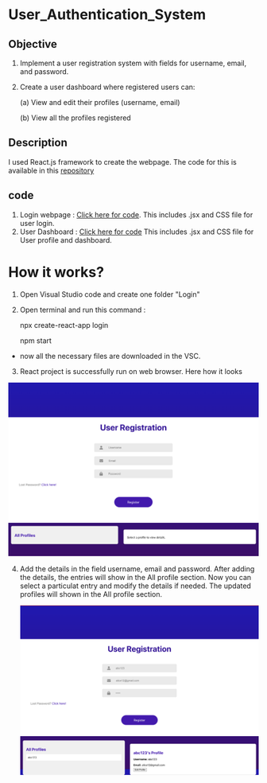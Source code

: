 # User_Authentication_System
## Objective
1. Implement a user registration system with fields for username, email, and password.
2. Create a user dashboard where registered users can:
   
    (a) View and edit their profiles (username, email)
   
    (b) View all the profiles registered

## Description 
I used React.js framework to create the webpage. The code for this is available in this  [repository](https://github.com/Lajvi3344/User_Authentication_System/tree/main/login)

## code 
1. Login webpage :  [Click here for code](https://github.com/Lajvi3344/User_Authentication_System/tree/main/login/src/components/Login). This includes .jsx and CSS file for user login.
2. User Dashboard : [Click here for code](https://github.com/Lajvi3344/User_Authentication_System/tree/main/login/src/components/UserDashboard) This includes .jsx and CSS file for User profile and dashboard.

# How it works?
1. Open Visual Studio code and create one folder "Login"
2. Open terminal and run this command :

   npx create-react-app login
   
   npm start

- now all the necessary files are downloaded in the VSC.

3. React project is successfully run on web browser. Here how it looks
<img src="screenshots/Login webpage.png" />

<img src="screenshots/Login webpage(2).png"/>

4. Add the details in the field username, email and password. After adding the details, the entries will show in the All profile section.
   Now you can select a particulat entry and modify the details if needed. The updated profiles will shown in the All profile section.

   <img src="screenshots/User profile.png"/>
   <img src="screenshots/User profile(2).png"/>


   
   




